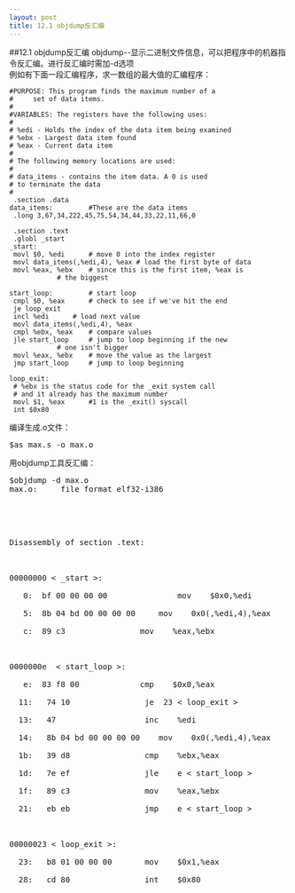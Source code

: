 ```yaml
---
layout: post
title: 12.1 objdump反汇编 
---
```

##12.1 objdump反汇编
objdump--显示二进制文件信息，可以把程序中的机器指令反汇编。进行反汇编时需加-d选项<br>
例如有下面一段汇编程序，求一数组的最大值的汇编程序：

	#PURPOSE: This program finds the maximum number of a
	#	  set of data items.
	#
	#VARIABLES: The registers have the following uses:
	#
	# %edi - Holds the index of the data item being examined
	# %ebx - Largest data item found
	# %eax - Current data item
	#
	# The following memory locations are used:
	#
	# data_items - contains the item data. A 0 is used
	# to terminate the data
	#
	 .section .data
	data_items: 		#These are the data items
	 .long 3,67,34,222,45,75,54,34,44,33,22,11,66,0

	 .section .text
	 .globl _start
	_start:
	 movl $0, %edi  	# move 0 into the index register
	 movl data_items(,%edi,4), %eax # load the first byte of data
	 movl %eax, %ebx 	# since this is the first item, %eax is
				# the biggest

	start_loop: 		# start loop
	 cmpl $0, %eax  	# check to see if we've hit the end
	 je loop_exit
	 incl %edi 		# load next value
	 movl data_items(,%edi,4), %eax
	 cmpl %ebx, %eax 	# compare values
	 jle start_loop 	# jump to loop beginning if the new
				# one isn't bigger
	 movl %eax, %ebx 	# move the value as the largest
	 jmp start_loop 	# jump to loop beginning

	loop_exit:
	 # %ebx is the status code for the _exit system call
	 # and it already has the maximum number
	 movl $1, %eax  	#1 is the _exit() syscall
	 int $0x80
	
编译生成.o文件：

<pre class='terminal bootcamp'>
<span class='codeline'>$as max.s -o max.o</span>
</pre>

用objdump工具反汇编：

<pre class='terminal bootcamp'>
<span class='codeline'>$objdump -d max.o</span>
<span class='bash-output'>max.o:     file format elf32-i386<br>
<br>
<br>
Disassembly of section .text:<br>
<br>
00000000 &lt _start &gt:<br>
   0:&nbsp bf 00 00 00 00 &nbsp&nbsp&nbsp&nbsp&nbsp      	mov    $0x0,%edi<br>
   5:&nbsp 8b 04 bd 00 00 00 00 	mov    0x0(,%edi,4),%eax<br>
   c:&nbsp 89 c3 &nbsp&nbsp&nbsp&nbsp&nbsp&nbsp&nbsp&nbsp&nbsp&nbsp&nbsp&nbsp&nbsp&nbsp mov    %eax,%ebx<br>
<br>
0000000e  &lt start_loop &gt:<br>
   e:&nbsp 83 f8 00 &nbsp&nbsp&nbsp&nbsp&nbsp&nbsp&nbsp&nbsp&nbsp&nbsp&nbsp cmp    $0x0,%eax<br>
  11:	74 10 &nbsp&nbsp&nbsp&nbsp&nbsp&nbsp&nbsp&nbsp&nbsp&nbsp&nbsp&nbsp&nbsp&nbsp je&nbsp 23 &lt loop_exit &gt<br>
  13:	47 &nbsp&nbsp&nbsp&nbsp&nbsp&nbsp&nbsp&nbsp&nbsp&nbsp&nbsp&nbsp&nbsp&nbsp&nbsp&nbsp&nbsp inc    %edi<br>
  14:	8b 04 bd 00 00 00 00	mov    0x0(,%edi,4),%eax<br>
  1b:	39 d8 &nbsp&nbsp&nbsp&nbsp&nbsp&nbsp&nbsp&nbsp&nbsp&nbsp&nbsp&nbsp&nbsp&nbsp cmp    %ebx,%eax<br>
  1d:	7e ef &nbsp&nbsp&nbsp&nbsp&nbsp&nbsp&nbsp&nbsp&nbsp&nbsp&nbsp&nbsp&nbsp&nbsp jle    e &lt start_loop &gt<br>
  1f:	89 c3 &nbsp&nbsp&nbsp&nbsp&nbsp&nbsp&nbsp&nbsp&nbsp&nbsp&nbsp&nbsp&nbsp&nbsp mov    %eax,%ebx<br>
  21:	eb eb &nbsp&nbsp&nbsp&nbsp&nbsp&nbsp&nbsp&nbsp&nbsp&nbsp&nbsp&nbsp&nbsp&nbsp jmp    e &lt start_loop &gt<br>
<br>
00000023 &lt loop_exit &gt:<br>
  23:	b8 01 00 00 00 &nbsp&nbsp&nbsp&nbsp&nbsp mov    $0x1,%eax<br>
  28:	cd 80 &nbsp&nbsp&nbsp&nbsp&nbsp&nbsp&nbsp&nbsp&nbsp&nbsp&nbsp&nbsp&nbsp&nbsp int    $0x80</span>
</pre>
